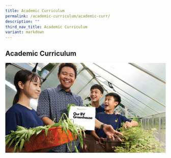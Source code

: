 ```yaml
---
title: Academic Curriculum
permalink: /academic-curriculum/academic-curr/
description: ""
third_nav_title: Academic Curriculum
variant: markdown
---
```

## Academic Curriculum

![](/images/Our_Curriculum___L4A.jpeg)
